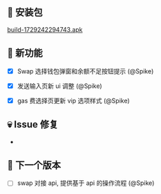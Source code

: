 ## 🚀 安装包

[build-1729242294743.apk](https://dalveywallet.s3.ap-northeast-1.amazonaws.com/release/apks/build-1729242294743.apk)

## 🎉 新功能

- [x] Swap 选择钱包弹窗和余额不足按钮提示 (@Spike)
- [x] 发送输入页新 ui 调整 (@Spike)
- [x] gas 费选择页更新 vip 选项样式 (@Spike)


## 💀 Issue 修复

-

## 📅 下一个版本

- [ ] swap 对接 api, 提供基于 api 的操作流程 (@Spike)
